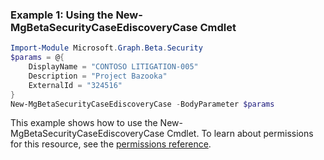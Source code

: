 ### Example 1: Using the New-MgBetaSecurityCaseEdiscoveryCase Cmdlet
```powershell
Import-Module Microsoft.Graph.Beta.Security
$params = @{
	DisplayName = "CONTOSO LITIGATION-005"
	Description = "Project Bazooka"
	ExternalId = "324516"
}
New-MgBetaSecurityCaseEdiscoveryCase -BodyParameter $params
```
This example shows how to use the New-MgBetaSecurityCaseEdiscoveryCase Cmdlet.
To learn about permissions for this resource, see the [permissions reference](/graph/permissions-reference).
